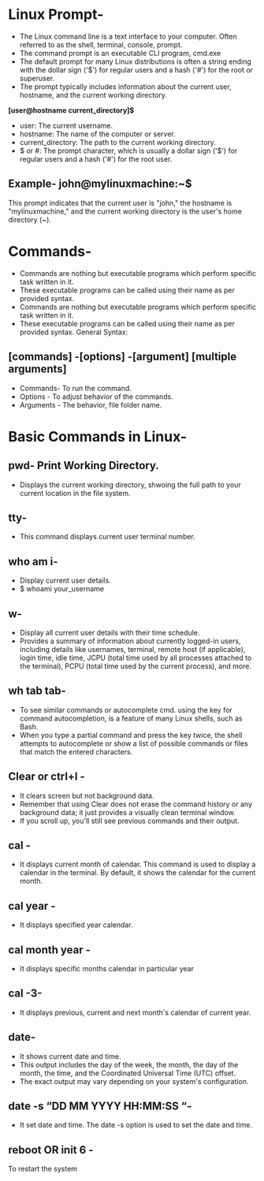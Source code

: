 # Linux Prompt-
- The Linux command line is a text interface to your computer. Often referred to as the shell, terminal, console, prompt.
- The command prompt is an executable CLI program, cmd.exe
- The default prompt for many Linux distributions is often a string ending with the dollar sign ('$') for regular users and a hash ('#') for the root or superuser.
- The prompt typically includes information about the current user, hostname, and the current working directory.

**[user@hostname current_directory]$**

* user: The current username.
* hostname: The name of the computer or server.
* current_directory: The path to the current working directory.
* $ or #: The prompt character, which is usually a dollar sign ('$') for regular users and a hash ('#') for the root user.

## Example- john@mylinuxmachine:~$
This prompt indicates that the current user is "john," the hostname is "mylinuxmachine," and the current working directory is the user's home directory (~).

# Commands-
- Commands are nothing but executable programs which perform specific task written in it.
- These executable programs can be called using their name as per provided syntax.
- Commands are nothing but executable programs which perform specific task written in it.
- These executable programs can be called using their name as per provided syntax.
  General Syntax:

## [commands] -[options] -[argument] [multiple arguments]
- Commands- To run the command.
- Options - To adjust behavior of the commands.
- Arguments - The behavior, file folder name.

# Basic Commands in Linux-
## pwd- Print Working Directory.                                                                                                                                     
- Displays the current working directory, shwoing the full path to your current  location in the file system.
  
## tty-
- This command displays current user terminal number. 	
## who am i- 
- Display current user details.
-  $ whoami your_username
## w-
- Display all current user details with their time schedule.
- Provides a summary of information about currently logged-in users, including details like usernames, terminal, remote host (if applicable), login time, idle time, JCPU (total time used by all processes attached to the terminal), PCPU (total time used by the current process), and more.
##  wh tab tab- 
- To see similar commands or autocomplete cmd. using the <tab> key for command autocompletion, is a feature of many Linux shells, such as Bash.
-  When you type a partial command and press the <tab> key twice, the shell attempts to autocomplete or show a list of possible commands or files that match the entered characters.
## Clear or ctrl+l - 
- It clears screen but not background data.
- Remember that using Clear does not erase the command history or any background data; it just provides a visually clean terminal window.
- If you scroll up, you'll still see previous commands and their output.
## cal  -
- It displays current month of calendar. This command is used to display a calendar in the terminal. By default, it shows the calendar for the current month.
## cal year - 
- It displays specified year calendar. 	
## cal month year - 
- It displays specific months calendar in particular year 
## cal -3- 
- It displays previous, current and next month's calendar of current year. 
## date-
- It shows current date and time.
- This output includes the day of the week, the month, the day of the month, the time, and the Coordinated Universal Time (UTC) offset.
- The exact output may vary depending on your system's configuration.
 ## date -s “DD MM YYYY HH:MM:SS “-
- It set date and time. The date -s option is used to set the date and time.
## reboot OR init 6 -
To restart the system 	
 

	



 

